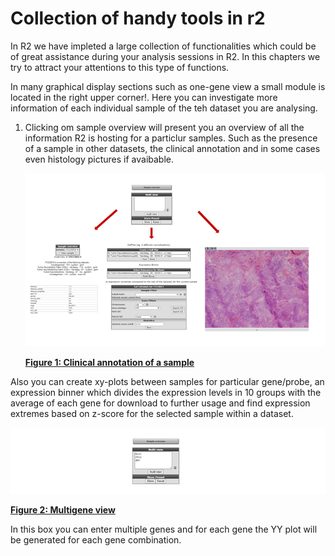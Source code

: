 <a id="Handy parts"> </a>


Collection of handy tools in r2
===========================================


In R2 we have impleted a large collection of functionalities which could be of  great assistance during your analysis sessions in R2. In this chapters we try to attract your attentions to this type of functions.

In many  graphical display sections such as one-gene view a small module is located in the right upper corner!. Here you can investigate more information of each individual sample of the teh dataset you are analysing.

1. Clicking om sample overview will present you an overview of all the information R2 is hosting for a particlur samples. Such as the presence of a sample in other datasets, the clinical annotation and in some cases even histology pictures if avaibable.

   ![](_static/images/Handy/Handy_sampleoverview.png "Figure 1: Clinical annotation of a sample")

   [**Figure 1: Clinical annotation of a sample**](_static/images/Handy/DifferentialExpress_ClinAnno.png)

Also you can create xy-plots between samples for particular gene/probe, an expression binner which divides the expression levels in 10 groups with the average of each gene for download to further usage and find expression extremes based on z-score for the selected sample within a dataset.


   ![](_static/images/Handy/Handystuff_multiview.png "Figure 9:DifferentialExpress_ClinAnno.png")

   [**Figure 2: Multigene view**](_static/images/Handy/DifferentialExpress_ClinAnno.png)

In this box you can enter multiple genes and for each gene the YY plot will be generated for each gene combination. 
 